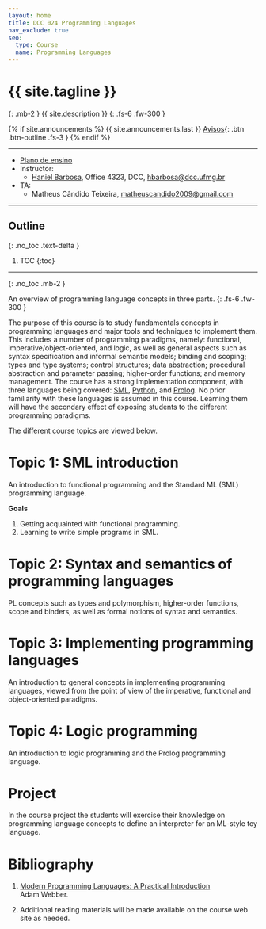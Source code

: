 ```yaml
---
layout: home
title: DCC 024 Programming Languages
nav_exclude: true
seo:
  type: Course
  name: Programming Languages
---
```


# {{ site.tagline }}
{: .mb-2 }
{{ site.description }}
{: .fs-6 .fw-300 }

{% if site.announcements %}
{{ site.announcements.last }}
[Avisos](announcements.md){: .btn .btn-outline .fs-3 }
{% endif %}

---

- [Plano de ensino](plan.pdf)
- Instructor:
  - [Haniel Barbosa](https://homepages.dcc.ufmg.br/~hbarbosa/), Office 4323, DCC, hbarbosa@dcc.ufmg.br
- TA:
  - Matheus Cândido Teixeira, matheuscandido2009@gmail.com

---

## Outline
{: .no_toc .text-delta }

1. TOC
{:toc}

---

{: .no_toc .mb-2 }

An overview of programming language concepts in three parts.
{: .fs-6 .fw-300 }

The purpose of this course is to study fundamentals concepts in programming
languages and major tools and techniques to implement them. This includes a
number of programming paradigms, namely: functional, imperative/object-oriented,
and logic, as well as general aspects such as syntax specification and informal
semantic models; binding and scoping; types and type systems; control
structures; data abstraction; procedural abstraction and parameter passing;
higher-order functions; and memory management. The course has a strong
implementation component, with three languages being covered:
[SML](http://www.smlnj.org/sml97.html), [Python](http://www.python.org/), and
[Prolog](http://www.swi-prolog.org/). No prior familiarity with these languages
is assumed in this course. Learning them will have the secondary effect of
exposing students to the different programming paradigms.

The different course topics are viewed below.

<!-- O curso de Introdução à Ciência de Dados (DCC212) do DCC-UFMG tem como -->
<!-- principal objetivo trazer para os discentes um conhecimento estatístico através -->
<!-- de um ponto de vista computacional. O curso é fortemente inspirado nas ofertas -->
<!-- chamadas de Data8 e Data100 da universidade de Berkeley. Tais ementas (Data8 e -->
<!-- Data100) foram adaptadas para a realidade de discentes da graduação da UFMG. Em -->
<!-- particular, foi levado em conta que na nossa grade, os discentes já passaram -->
<!-- por matérias como: Álgebra Linear Computacional e Probabilidade. -->

<!-- Abaixo descrevemos as 4 partes (5 se contar a introdução) do curso junto com os -->
<!-- resultados de aprendizado esperados em cada. Tal estrutura em móudlos permite -->
<!-- que o aprendizado possa ser feito de diferentes fomas como: -->

<!-- Uma visão de um livro de estatística: -->
<!-- ``` -->
<!-- Mod 1 - Mod 2 - Mod 3 - Mod 4 -->
<!-- ``` -->

<!-- Ou, uma visão mais focada em aprendizado de máquina. -->
<!-- ``` -->
<!-- Mod 1 - Mod 3 - Mod 4 - Mod 2 -->
<!-- ``` -->

# Topic 1: SML introduction

An introduction to functional programming and the Standard ML (SML) programming
language.

**Goals**

1. Getting acquainted with functional programming.
1. Learning to write simple programs in SML.

# Topic 2: Syntax and semantics of programming languages

PL concepts such as types and polymorphism, higher-order functions, scope and
binders, as well as formal notions of syntax and semantics.

# Topic 3: Implementing programming languages

An introduction to general concepts in implementing programming languages,
viewed from the point of view of the imperative, functional and object-oriented
paradigms.

# Topic 4: Logic programming

An introduction to logic programming and the Prolog programming language.

# Project

In the course project the students will exercise their knowledge on programming
language concepts to define an interpreter for an ML-style toy language.

# Bibliography

  1. [Modern Programming Languages: A Practical Introduction](http://www.webber-labs.com/mpl/) <br>
      Adam Webber.

  1. Additional reading materials will be made available on the course web site as needed.

